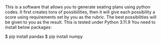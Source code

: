 This is a software that allows you to generate seating plans using python codes. It first creates tons of possibilities, then it will give each possibility a score using requirements set by you as the rubric. The best possibilities will be given to you as the result.
This is tested under Python 3.11.9
You need to install below packages:

$ pip install pandas
$ pip install numpy